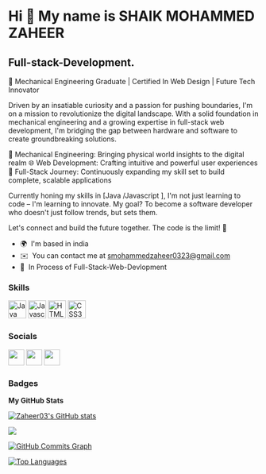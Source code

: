 Hi 👋 My name is SHAIK MOHAMMED ZAHEER
=======================

Full-stack-Development.
---------------

🚀 Mechanical Engineering Graduate | Certified In Web Design | Future Tech Innovator

Driven by an insatiable curiosity and a passion for pushing boundaries, I'm on a mission to revolutionize the digital landscape. With a solid foundation in mechanical engineering and a growing expertise in full-stack web development, I'm bridging the gap between hardware and software to create groundbreaking solutions.

🔧 Mechanical Engineering: Bringing physical world insights to the digital realm
🌐 Web Development: Crafting intuitive and powerful user experiences
🔬 Full-Stack Journey: Continuously expanding my skill set to build complete, scalable applications

Currently honing my skills in [Java /Javascript ], I'm not just learning to code – I'm learning to innovate. My goal? To become a software developer who doesn't just follow trends, but sets them.

Let's connect and build the future together. The code is the limit! 🚀

* 🌍  I'm based in india
* ✉️  You can contact me at [smohammedzaheer0323@gmail.com](mailto:smohammedzaheer0323@gmail.com)
* 🧠  In Process of Full-Stack-Web-Devlopment

### Skills

<p align="left">
<a href="https://developer.mozilla.org/en-US/docs/Web/Java" target="_blank" rel="noreferrer"><img src="https://raw.githubusercontent.com/danielcranney/readme-generator/main/public/icons/skills/java-colored.svg" width="36" height="36" alt="Java" /></a>
<a href="https://developer.mozilla.org/en-US/docs/Web/Javascript" target="_blank" rel="noreferrer"><img src="https://raw.githubusercontent.com/danielcranney/readme-generator/main/public/icons/skills/javascript-colored.svg" width="36" height="36" alt="Javascript" /></a>
<a href="https://developer.mozilla.org/en-US/docs/Glossary/HTML5" target="_blank" rel="noreferrer"><img src="https://raw.githubusercontent.com/danielcranney/readme-generator/main/public/icons/skills/html5-colored.svg" width="36" height="36" alt="HTML5" /></a>
<a href="https://www.w3.org/TR/CSS/#css" target="_blank" rel="noreferrer"><img src="https://raw.githubusercontent.com/danielcranney/readme-generator/main/public/icons/skills/css3-colored.svg" width="36" height="36" alt="CSS3" /></a>
</p>


### Socials

<p align="left"> <a href="https://www.github.com/Zaheer03" target="_blank" rel="noreferrer"><img src="https://raw.githubusercontent.com/danielcranney/readme-generator/main/public/icons/socials/github.svg" width="32" height="32" /></a> <a href="http://www.instagram.com/itsmohdzaheer" target="_blank" rel="noreferrer"><img src="https://raw.githubusercontent.com/danielcranney/readme-generator/main/public/icons/socials/instagram.svg" width="32" height="32" /></a> <a href="https://www.twitter.com/itsmohdzaheer" target="_blank" rel="noreferrer"><img src="https://raw.githubusercontent.com/danielcranney/readme-generator/main/public/icons/socials/twitter.svg" width="32" height="32" /></a></p>

### Badges

<b>My GitHub Stats</b>

<a href="http://www.github.com/Zaheer03"><img src="https://github-readme-stats.vercel.app/api?username=Zaheer03&show_icons=true&hide=&count_private=true&title_color=0891b2&text_color=ffffff&icon_color=0891b2&bg_color=1c1917&hide_border=true&show_icons=true" alt="Zaheer03's GitHub stats" /></a>

<a href="http://www.github.com/Zaheer03"><img src="https://github-readme-streak-stats.herokuapp.com/?user=Zaheer03&stroke=ffffff&background=1c1917&ring=0891b2&fire=0891b2&currStreakNum=ffffff&currStreakLabel=0891b2&sideNums=ffffff&sideLabels=ffffff&dates=ffffff&hide_border=true" /></a>

<a href="http://www.github.com/Zaheer03"><img src="https://activity-graph.herokuapp.com/graph?username=Zaheer03&bg_color=1c1917&color=ffffff&line=0891b2&point=ffffff&area_color=1c1917&area=true&hide_border=true&custom_title=GitHub%20Commits%20Graph" alt="GitHub Commits Graph" /></a>

<a href="https://github.com/Zaheer03" align="left"><img src="https://github-readme-stats.vercel.app/api/top-langs/?username=Zaheer03&langs_count=10&title_color=0891b2&text_color=ffffff&icon_color=0891b2&bg_color=1c1917&hide_border=true&locale=en&custom_title=Top%20%Languages" alt="Top Languages" /></a>
